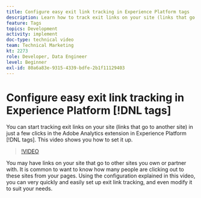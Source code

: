 ```yaml
---
title: Configure easy exit link tracking in Experience Platform tags
description: Learn how to track exit links on your site (links that go to another site) in just a few clicks in the Adobe Analytics extension in Experience Platform tags.
feature: Tags
topics: Development
activity: implement
doc-type: technical video
team: Technical Marketing
kt: 2273
role: Developer, Data Engineer
level: Beginner
exl-id: 80a6a83e-9315-4339-bdfe-2b1f11129403
---
```

# Configure easy exit link tracking in Experience Platform [!DNL tags]

You can start tracking exit links on your site (links that go to another site) in just a few clicks in the Adobe Analytics extension in Experience Platform [!DNL tags]. This video shows you how to set it up.

>[!VIDEO](https://video.tv.adobe.com/v/25763/?quality=12&learn=on)

You may have links on your site that go to other sites you own or partner with. It is common to want to know how many people are clicking out to these sites from your pages. Using the configuration explained in this video, you can very quickly and easily set up exit link tracking, and even modify it to suit your needs.
